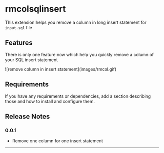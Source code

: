 # rmcolsqlinsert

This extension helps you remove a column in long insert statement for `input.sql` file

## Features

There is only one feature now which help you quickly remove a column of your SQL insert statement

\!\[remove column in insert statement\]\(images/rmcol.gif\)

## Requirements

If you have any requirements or dependencies, add a section describing those and how to install and configure them.

## Release Notes

### 0.0.1

- Remove one column for one insert statement

---
